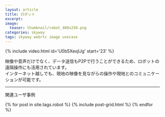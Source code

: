 ```yaml
---
layout: article
title: ロボット
excerpt: 
image:
  teaser: thumbnail/robot_400x250.png
categories: skyway
tags: skyway webrtc image usecase
---
```


{% include video.html id='U0b5XexjlJg' start='23' %}

映像や音声だけでなく、データ送信もP2Pで行うことができるため、ロボットの遠隔操作にも活用されています。  
インターネット越しでも、現地の映像を見ながらの操作や現地とのコミュニケーションが可能です。

<hr>

関連ユーザ事例

<div class="tiles">
{% for post in site.tags.robot %}
  {% include post-grid.html %}
{% endfor %}
</div><!-- /.tiles -->
